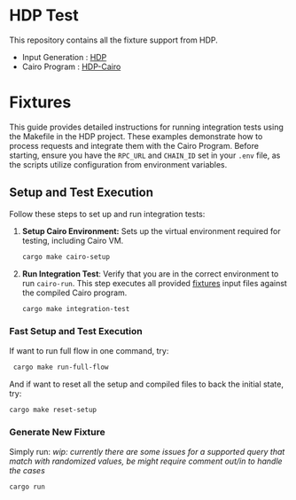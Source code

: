 # HDP Test

This repository contains all the fixture support from HDP.

- Input Generation : [HDP](https://github.com/HerodotusDev/hdp)
- Cairo Program : [HDP-Cairo](https://github.com/HerodotusDev/hdp-cairo)

# Fixtures

This guide provides detailed instructions for running integration tests using the Makefile in the HDP project. These examples demonstrate how to process requests and integrate them with the Cairo Program. Before starting, ensure you have the `RPC_URL` and `CHAIN_ID` set in your `.env` file, as the scripts utilize configuration from environment variables.

## Setup and Test Execution

Follow these steps to set up and run integration tests:

1. **Setup Cairo Environment:**
   Sets up the virtual environment required for testing, including Cairo VM.

   ```bash
   cargo make cairo-setup
   ```

2. **Run Integration Test**:
   Verify that you are in the correct environment to run `cairo-run`. This step executes all provided [fixtures](./fixtures) input files against the compiled Cairo program.
   ```bash
   cargo make integration-test
   ```

### Fast Setup and Test Execution

If want to run full flow in one command, try:

```bash
 cargo make run-full-flow
```

And if want to reset all the setup and compiled files to back the initial state, try:

```bash
cargo make reset-setup
```

### Generate New Fixture

Simply run:
_wip: currently there are some issues for a supported query that match with randomized values, be might require comment out/in to handle the cases_

```
cargo run
```
